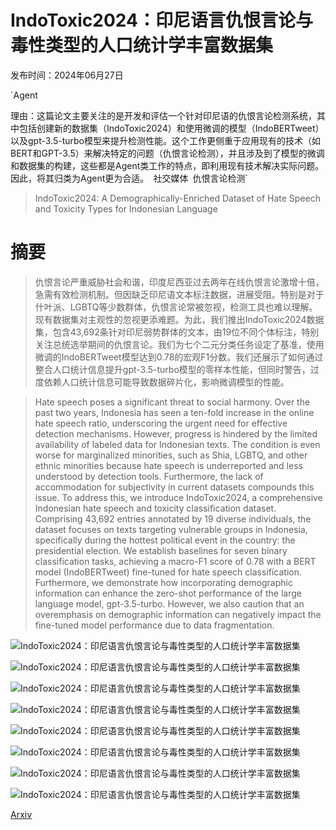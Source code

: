 # IndoToxic2024：印尼语言仇恨言论与毒性类型的人口统计学丰富数据集

发布时间：2024年06月27日

`Agent

理由：这篇论文主要关注的是开发和评估一个针对印尼语的仇恨言论检测系统，其中包括创建新的数据集（IndoToxic2024）和使用微调的模型（IndoBERTweet）以及gpt-3.5-turbo模型来提升检测性能。这个工作更侧重于应用现有的技术（如BERT和GPT-3.5）来解决特定的问题（仇恨言论检测），并且涉及到了模型的微调和数据集的构建，这些都是Agent类工作的特点，即利用现有技术解决实际问题。因此，将其归类为Agent更为合适。` `社交媒体` `仇恨言论检测`

> IndoToxic2024: A Demographically-Enriched Dataset of Hate Speech and Toxicity Types for Indonesian Language

# 摘要

> 仇恨言论严重威胁社会和谐，印度尼西亚过去两年在线仇恨言论激增十倍，急需有效检测机制。但因缺乏印尼语文本标注数据，进展受阻。特别是对于什叶派、LGBTQ等少数群体，仇恨言论常被忽视，检测工具也难以理解。现有数据集对主观性的忽视更添难题。为此，我们推出IndoToxic2024数据集，包含43,692条针对印尼弱势群体的文本，由19位不同个体标注，特别关注总统选举期间的仇恨言论。我们为七个二元分类任务设定了基准，使用微调的IndoBERTweet模型达到0.78的宏观F1分数。我们还展示了如何通过整合人口统计信息提升gpt-3.5-turbo模型的零样本性能，但同时警告，过度依赖人口统计信息可能导致数据碎片化，影响微调模型的性能。

> Hate speech poses a significant threat to social harmony. Over the past two years, Indonesia has seen a ten-fold increase in the online hate speech ratio, underscoring the urgent need for effective detection mechanisms. However, progress is hindered by the limited availability of labeled data for Indonesian texts. The condition is even worse for marginalized minorities, such as Shia, LGBTQ, and other ethnic minorities because hate speech is underreported and less understood by detection tools. Furthermore, the lack of accommodation for subjectivity in current datasets compounds this issue. To address this, we introduce IndoToxic2024, a comprehensive Indonesian hate speech and toxicity classification dataset. Comprising 43,692 entries annotated by 19 diverse individuals, the dataset focuses on texts targeting vulnerable groups in Indonesia, specifically during the hottest political event in the country: the presidential election. We establish baselines for seven binary classification tasks, achieving a macro-F1 score of 0.78 with a BERT model (IndoBERTweet) fine-tuned for hate speech classification. Furthermore, we demonstrate how incorporating demographic information can enhance the zero-shot performance of the large language model, gpt-3.5-turbo. However, we also caution that an overemphasis on demographic information can negatively impact the fine-tuned model performance due to data fragmentation.

![IndoToxic2024：印尼语言仇恨言论与毒性类型的人口统计学丰富数据集](../../../paper_images/2406.19349/divisive_update.drawio.png)

![IndoToxic2024：印尼语言仇恨言论与毒性类型的人口统计学丰富数据集](../../../paper_images/2406.19349/dist.png)

![IndoToxic2024：印尼语言仇恨言论与毒性类型的人口统计学丰富数据集](../../../paper_images/2406.19349/religion.png)

![IndoToxic2024：印尼语言仇恨言论与毒性类型的人口统计学丰富数据集](../../../paper_images/2406.19349/toxicity_perfs.png)

![IndoToxic2024：印尼语言仇恨言论与毒性类型的人口统计学丰富数据集](../../../paper_images/2406.19349/gpt-demo-domicile-heatmap.png)

![IndoToxic2024：印尼语言仇恨言论与毒性类型的人口统计学丰富数据集](../../../paper_images/2406.19349/indo-demo-agama-heatmap.png)

![IndoToxic2024：印尼语言仇恨言论与毒性类型的人口统计学丰富数据集](../../../paper_images/2406.19349/indo-topic-status_pekerjaan-heatmap.png)

![IndoToxic2024：印尼语言仇恨言论与毒性类型的人口统计学丰富数据集](../../../paper_images/2406.19349/synthgen.drawio.png)

[Arxiv](https://arxiv.org/abs/2406.19349)